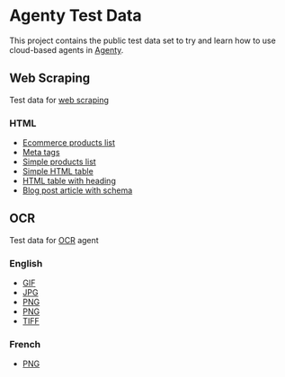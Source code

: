 # Agenty Test Data
This project contains the public test data set to try and learn how to use cloud-based agents in [Agenty](https://www.agenty.com/).

## Web Scraping
Test data for [web scraping](https://www.agenty.com/products/scraping-agent/)
### HTML
- [Ecommerce products list](https://agenty.github.io/Agenty.TestData/scraping/html/ecommerce-product-list.html)
- [Meta tags](https://agenty.github.io/Agenty.TestData/scraping/html/meta-tags.html)
- [Simple products list](https://agenty.github.io/Agenty.TestData/scraping/html/simple-products-list.html)
- [Simple HTML table](https://agenty.github.io/Agenty.TestData/scraping/html/simple-table.html)
- [HTML table with heading](https://agenty.github.io/Agenty.TestData/scraping/html/table-with-headings.html)
- [Blog post article with schema](https://agenty.github.io/Agenty.TestData/scraping/html/article-with-schema.html)

## OCR
Test data for [OCR](https://www.agenty.com/products/ocr-agent/) agent
### English
- [GIF](https://raw.githubusercontent.com/Agenty/Agenty.TestData/master/ocr/gif-example.gif)
- [JPG](https://raw.githubusercontent.com/Agenty/Agenty.TestData/master/ocr/jpeg-example.jpg)
- [PNG](https://raw.githubusercontent.com/Agenty/Agenty.TestData/master/ocr/png-example.png)
- [PNG](https://raw.githubusercontent.com/Agenty/Agenty.TestData/master/ocr/english_text.png)
- [TIFF](https://raw.githubusercontent.com/Agenty/Agenty.TestData/master/ocr/tiff-example.tif)

### French

- [PNG](https://raw.githubusercontent.com/Agenty/Agenty.TestData/master/ocr/french_text.png)
